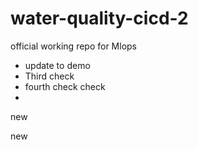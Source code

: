 # water-quality-cicd-2
official working repo for Mlops
* update to demo
* Third check
* fourth check
check
*  
 new


new

